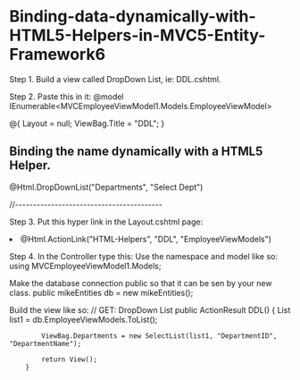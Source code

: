 # Binding-data-dynamically-with-HTML5-Helpers-in-MVC5-Entity-Framework6 

Step 1. Build a view called DropDown List, ie: DDL.cshtml.

Step 2. Paste this in it:
@model IEnumerable<MVCEmployeeViewModel1.Models.EmployeeViewModel>


@{
    Layout = null;
    ViewBag.Title = "DDL";
}

<h2>Binding the name dynamically with a HTML5 Helper.</h2> 

@Html.DropDownList("Departments", "Select Dept")

//-----------------------------------------


Step 3. 
Put this hyper link in the Layout.cshtml page:

<li>@Html.ActionLink("HTML-Helpers", "DDL", "EmployeeViewModels")</li>

Step 4.
In the Controller type this:
Use the namespace and model like so: using MVCEmployeeViewModel1.Models;

Make the database connection public so that it can be sen by your new class.
public mikeEntities db = new mikeEntities();

Build the view like so:
// GET: DropDown List
        public ActionResult DDL()
        {
            List<EmployeeViewModel> list1 = db.EmployeeViewModels.ToList();

            ViewBag.Departments = new SelectList(list1, "DepartmentID", "DepartmentName");

            return View();
        }
